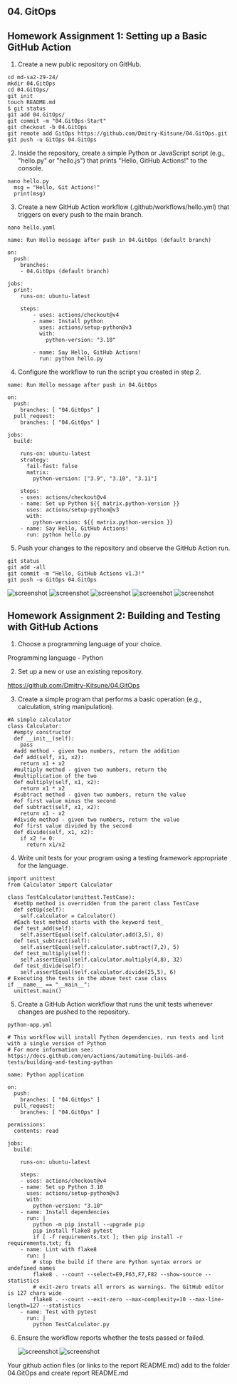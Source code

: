 ##  04. GitOps

## Homework Assignment 1: Setting up a Basic GitHub Action

1. Create a new public repository on GitHub.
```bush
cd md-sa2-29-24/
mkdir 04.GitOps
cd 04.GitOps/
git init
touch README.md
$ git status
git add 04.GitOps/
git commit -m "04.GitOps-Start"
git checkout -b 04.GitOps
git remote add GitOps https://github.com/Dmitry-Kitsune/04.GitOps.git
git push -u GitOps 04.GitOps

```

2. Inside the repository, create a simple Python or JavaScript script (e.g., "hello.py" or "hello.js") that prints "Hello, GitHub Actions!" to the console.
```bush
nano hello.py
  msg = "Hello, Git Actions!"
  print(msg)
```

3. Create a new GitHub Action workflow (.github/workflows/hello.yml) that triggers on every push to the main branch.
```bush
nano hello.yaml

name: Run Hello message after push in 04.GitOps (default branch)

on:
  push:
    branches:
    - 04.GitOps (default branch)

jobs:
  print:
    runs-on: ubuntu-latest

    steps:
        - uses: actions/checkout@v4
        - name: Install python
          uses: actions/setup-python@v3
          with:
            python-version: "3.10"

        - name: Say Hello, GitHub Actions!
          run: python hello.py
````
4. Configure the workflow to run the script you created in step 2.

```bush
name: Run Hello message after push in 04.GitOps

on:
  push:
    branches: [ "04.GitOps" ]
  pull_request:
    branches: [ "04.GitOps" ]

jobs:
  build:

    runs-on: ubuntu-latest
    strategy:
      fail-fast: false
      matrix:
        python-version: ["3.9", "3.10", "3.11"]

    steps:
    - uses: actions/checkout@v4
    - name: Set up Python ${{ matrix.python-version }}
      uses: actions/setup-python@v3
      with:
        python-version: ${{ matrix.python-version }}
    - name: Say Hello, GitHub Actions!
      run: python hello.py
```

5. Push your changes to the repository and observe the GitHub Action run.
```bush
git status
git add -all
git commit -m "Hello, GitHub Actions v1.3!"
git push -u GitOps 04.GitOps
```
  ![screenshot](Screens/GhAct.png)
  ![screenshot](Screens/GhAct1.png)
  ![screenshot](Screens/GhAct2.png)
  ![screenshot](Screens/GhAct3.png)
  ![screenshot](Screens/GhAct4.png)

## Homework Assignment 2: Building and Testing with GitHub Actions

1. Choose a programming language of your choice.

Programming language - Python

2. Set up a new or use an existing repository.

https://github.com/Dmitry-Kitsune/04.GitOps

3. Create a simple program that performs a basic operation (e.g., calculation, string manipulation).

```bush
#A simple calculator
class Calculator:
  #empty constructor
  def __init__(self):
    pass
  #add method - given two numbers, return the addition
  def add(self, x1, x2):
    return x1 + x2
  #multiply method - given two numbers, return the 
  #multiplication of the two
  def multiply(self, x1, x2):
    return x1 * x2
  #subtract method - given two numbers, return the value
  #of first value minus the second
  def subtract(self, x1, x2):
    return x1 - x2
  #divide method - given two numbers, return the value
  #of first value divided by the second
  def divide(self, x1, x2):
    if x2 != 0:
      return x1/x2
```

4. Write unit tests for your program using a testing framework appropriate for the language.
```bush
import unittest
from Calculator import Calculator

class TestCalculator(unittest.TestCase):
  #setUp method is overridden from the parent class TestCase
  def setUp(self):
    self.calculator = Calculator()
  #Each test method starts with the keyword test_
  def test_add(self):
    self.assertEqual(self.calculator.add(3,5), 8)
  def test_subtract(self):
    self.assertEqual(self.calculator.subtract(7,2), 5)
  def test_multiply(self):
    self.assertEqual(self.calculator.multiply(4,8), 32)
  def test_divide(self):
    self.assertEqual(self.calculator.divide(25,5), 6)
# Executing the tests in the above test case class
if __name__ == "__main__":
  unittest.main()
```
5. Create a GitHub Action workflow that runs the unit tests whenever changes are pushed to the repository.
```bush
python-app.yml

# This workflow will install Python dependencies, run tests and lint with a single version of Python
# For more information see: https://docs.github.com/en/actions/automating-builds-and-tests/building-and-testing-python

name: Python application

on:
  push:
    branches: [ "04.GitOps" ]
  pull_request:
    branches: [ "04.GitOps" ]

permissions:
  contents: read

jobs:
  build:

    runs-on: ubuntu-latest

    steps:
    - uses: actions/checkout@v4
    - name: Set up Python 3.10
      uses: actions/setup-python@v3
      with:
        python-version: "3.10"
    - name: Install dependencies
      run: |
        python -m pip install --upgrade pip
        pip install flake8 pytest
        if [ -f requirements.txt ]; then pip install -r requirements.txt; fi
    - name: Lint with flake8
      run: |
        # stop the build if there are Python syntax errors or undefined names
        flake8 . --count --select=E9,F63,F7,F82 --show-source --statistics
        # exit-zero treats all errors as warnings. The GitHub editor is 127 chars wide
        flake8 . --count --exit-zero --max-complexity=10 --max-line-length=127 --statistics
    - name: Test with pytest
      run: |
        python TestCalculator.py

```
6. Ensure the workflow reports whether the tests passed or failed.

   ![screenshot](Screens/Test_Workflow_1.png)
   ![screenshot](Screens/Test_Workflow_2_err.png)

Your github action files (or links to the report README.md) add to the folder 04.GitOps and create report README.md